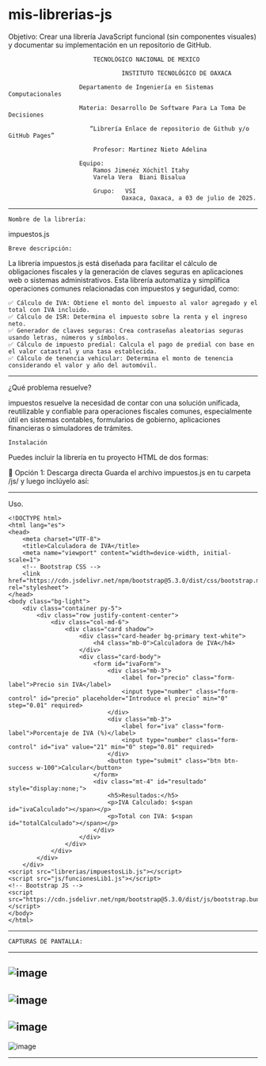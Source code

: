 # mis-librerias-js
Objetivo: Crear una librería JavaScript funcional (sin componentes visuales) y documentar su implementación en un repositorio de GitHub.
								
							TECNOLÓGICO NACIONAL DE MEXICO
	
                 					INSTITUTO TECNOLÓGICO DE OAXACA			

						Departamento de Ingeniería en Sistemas Computacionales

						Materia: Desarrollo De Software Para La Toma De Decisiones
       
						   “Librería Enlace de repositorio de Github y/o GitHub Pages”

							Profesor: Martinez Nieto Adelina
		
						Equipo: 
							Ramos Jimenéz Xóchitl Itahy
							Varela Vera  Biani Bisalua

							Grupo:   VSI
									Oaxaca, Oaxaca, a 03 de julio de 2025.



--------------------------------------------------------------------------------------------------------------------------------------------------------------------
	Nombre de la librería: 
 
 impuestos.js

	Breve descripción:
La librería impuestos.js está diseñada para facilitar el cálculo de obligaciones fiscales y la generación de claves seguras en aplicaciones web o sistemas administrativos. Esta librería automatiza y simplifica operaciones comunes relacionadas con impuestos y seguridad, como:

	✅ Cálculo de IVA: Obtiene el monto del impuesto al valor agregado y el total con IVA incluido.
	✅ Cálculo de ISR: Determina el impuesto sobre la renta y el ingreso neto.
	✅ Generador de claves seguras: Crea contraseñas aleatorias seguras usando letras, números y símbolos.
	✅ Cálculo de impuesto predial: Calcula el pago de predial con base en el valor catastral y una tasa establecida.
	✅ Cálculo de tenencia vehicular: Determina el monto de tenencia considerando el valor y año del automóvil.
--------------------------------------------------------------------------------------------------------------------------------------------------------------------

¿Qué problema resuelve?

impuestos resuelve la necesidad de contar con una solución unificada, reutilizable y confiable para operaciones fiscales comunes, especialmente útil en sistemas contables, formularios de gobierno, aplicaciones financieras o simuladores de trámites.

	Instalación
Puedes incluir la librería en tu proyecto HTML de dos formas:

🔹 Opción 1: Descarga directa
Guarda el archivo impuestos.js en tu carpeta /js/ y luego inclúyelo así:
<script src="libreria/impuestos.js"></script>

--------------------------------------------------------------------------------------------------------------------------------------------------------------------
Uso. 

	<!DOCTYPE html>
	<html lang="es">
	<head>
	    <meta charset="UTF-8">
	    <title>Calculadora de IVA</title>
	    <meta name="viewport" content="width=device-width, initial-scale=1">
	    <!-- Bootstrap CSS -->
	    <link href="https://cdn.jsdelivr.net/npm/bootstrap@5.3.0/dist/css/bootstrap.min.css" rel="stylesheet">
	</head>
	<body class="bg-light">
	    <div class="container py-5">
	        <div class="row justify-content-center">
	            <div class="col-md-6">
	                <div class="card shadow">
	                    <div class="card-header bg-primary text-white">
	                        <h4 class="mb-0">Calculadora de IVA</h4>
	                    </div>
	                    <div class="card-body">
	                        <form id="ivaForm">
	                            <div class="mb-3">
	                                <label for="precio" class="form-label">Precio sin IVA</label>
	                                <input type="number" class="form-control" id="precio" placeholder="Introduce el precio" min="0" step="0.01" required>
	                            </div>
	                            <div class="mb-3">
	                                <label for="iva" class="form-label">Porcentaje de IVA (%)</label>
	                                <input type="number" class="form-control" id="iva" value="21" min="0" step="0.01" required>
	                            </div>
	                            <button type="submit" class="btn btn-success w-100">Calcular</button>
	                        </form>
	                        <div class="mt-4" id="resultado" style="display:none;">
	                            <h5>Resultados:</h5>
	                            <p>IVA Calculado: $<span id="ivaCalculado"></span></p>
	                            <p>Total con IVA: $<span id="totalCalculado"></span></p>
	                        </div>
	                    </div>
	                </div>
	            </div>
	        </div>
	    </div>
	<script src="librerias/impuestosLib.js"></script>
	<script src="js/funcionesLib1.js"></script>
	<!-- Bootstrap JS -->
	<script src="https://cdn.jsdelivr.net/npm/bootstrap@5.3.0/dist/js/bootstrap.bundle.min.js"></script>
	</body>
	</html>

-------------------------------------------------------------------------------------------------------------------------------------------------------------------
	CAPTURAS DE PANTALLA:
-------------------------------------------------------------------------------------------------------------------------------------------------------------------
![image](https://github.com/user-attachments/assets/03d6e7f8-1b8a-4710-977b-bcfc24f80887)
-------------------------------------------------------------------------------------------------------------------------------------------------------------------
![image](https://github.com/user-attachments/assets/adcb477e-08af-4557-9618-092789f838fa)
-------------------------------------------------------------------------------------------------------------------------------------------------------------------
![image](https://github.com/user-attachments/assets/cb4b2fae-5cc7-4a9c-807e-77e3b8ab3901)
-------------------------------------------------------------------------------------------------------------------------------------------------------------------
![image](https://github.com/user-attachments/assets/dc2d36be-9343-49f8-8e6f-634e72b74daf)

--------------------------------------------------------------------------------------------------------------------------------------------------------------------------------------------------------------------------------------------------------------------------------------------------------------------------------------



